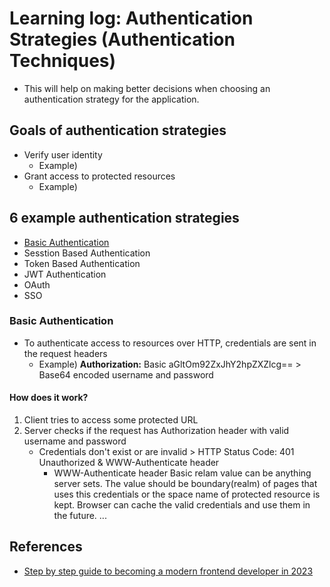 # Learning log: Authentication Strategies (Authentication Techniques)
- This will help on making better decisions when choosing an authentication strategy for the application.

## Goals of authentication strategies
- Verify user identity
  - Example)
- Grant access to protected resources
  - Example)
  
## 6 example authentication strategies
- [Basic Authentication](https://roadmap.sh/guides/basic-authentication)
- Sesstion Based Authentication
- Token Based Authentication
- JWT Authentication
- OAuth
- SSO

### Basic Authentication
- To authenticate access to resources over HTTP, credentials are sent in the request headers
  - Example) **Authorization:** Basic aGltOm92ZxJhY2hpZXZlcg== > Base64 encoded username and password

#### How does it work?
1. Client tries to access some protected URL
2. Server checks if the request has Authorization header with valid username and password
   - Credentials don't exist or are invalid > HTTP Status Code: 401 Unauthorized & WWW-Authenticate header
     - WWW-Authenticate header Basic relam value can be anything server sets. The value should be boundary(realm) of pages that uses this credentials or the space name of protected resource is kept. Browser can cache the valid credentials and use them in the future.
...

## References
- [Step by step guide to becoming a modern frontend developer in 2023](https://roadmap.sh/frontend)
